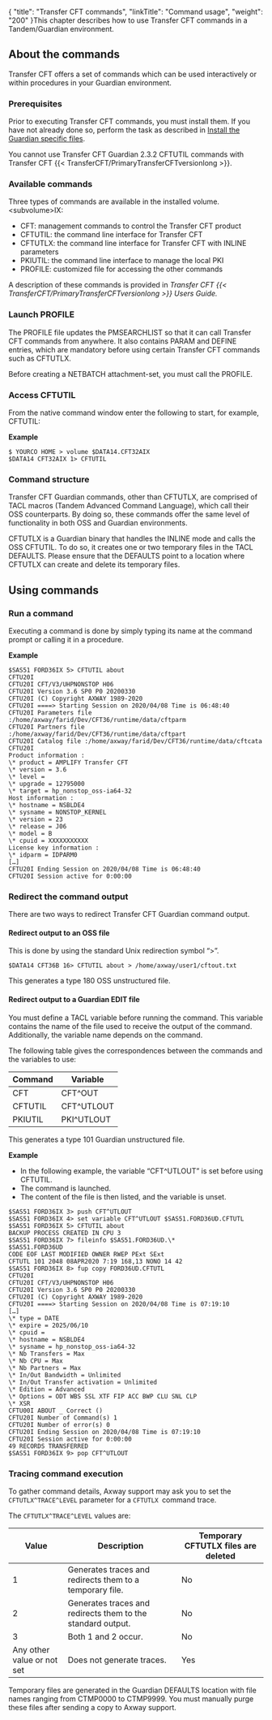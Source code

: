 {
    "title": "Transfer CFT commands",
    "linkTitle": "Command usage",
    "weight": "200"
}This chapter describes how to use Transfer CFT commands in a Tandem/Guardian environment.

About the commands
------------------

Transfer CFT offers a set of commands which can be used interactively or within procedures in your Guardian environment.

### Prerequisites

Prior to executing Transfer CFT commands, you must install them. If you have not already done so, perform the task as described in <a href="#Install" class="MCXref xref">Install the Guardian specific files</a>.

You cannot use Transfer CFT Guardian 2.3.2 CFTUTIL commands with Transfer CFT {{< TransferCFT/PrimaryTransferCFTversionlong  >}}.

### Available commands

Three types of commands are available in the installed volume.&lt;subvolume&gt;IX:

- CFT: management commands to control the Transfer CFT product
- CFTUTIL: the command line interface for Transfer CFT
- CFTUTLX: the command line interface for Transfer CFT with INLINE parameters
- PKIUTIL: the command line interface to manage the local PKI
- PROFILE: customized file for accessing the other commands

A description of these commands is provided in *Transfer CFT {{< TransferCFT/PrimaryTransferCFTversionlong  >}} Users Guide.*

### Launch PROFILE

The PROFILE file updates the PMSEARCHLIST so that it can call Transfer CFT commands from anywhere. It also contains PARAM and DEFINE entries, which are mandatory before using certain Transfer CFT commands such as CFTUTLX.

Before creating a NETBATCH attachment-set, you must call the PROFILE.

### Access CFTUTIL

From the native command window enter the following to start, for example, CFTUTIL:

****Example****

```
$ YOURCO HOME > volume $DATA14.CFT32AIX
$DATA14 CFT32AIX 1> CFTUTIL
```

### Command structure

Transfer CFT Guardian commands, other than CFTUTLX, are comprised of TACL macros (Tandem Advanced Command Language), which call their OSS counterparts. By doing so, these commands offer the same level of functionality in both OSS and Guardian environments.

CFTUTLX is a Guardian binary that handles the INLINE mode and calls the OSS CFTUTIL. To do so, it creates one or two temporary files in the TACL DEFAULTS. Please ensure that the DEFAULTS point to a location where CFTUTLX can create and delete its temporary files.

Using commands
--------------

### Run a command

Executing a command is done by simply typing its name at the command prompt or calling it in a procedure.

**Example**

```
$SAS51 FORD36IX 5> CFTUTIL about
CFTU20I
CFTU20I CFT/V3/UHPNONSTOP H06
CFTU20I Version 3.6 SP0 P0 20200330
CFTU20I (C) Copyright AXWAY 1989-2020
CFTU20I ====> Starting Session on 2020/04/08 Time is 06:48:40
CFTU20I Parameters file :/home/axway/farid/Dev/CFT36/runtime/data/cftparm
CFTU20I Partners file :/home/axway/farid/Dev/CFT36/runtime/data/cftpart
CFTU20I Catalog file :/home/axway/farid/Dev/CFT36/runtime/data/cftcata
CFTU20I
Product information :
\* product = AMPLIFY Transfer CFT
\* version = 3.6
\* level =
\* upgrade = 12795000
\* target = hp_nonstop_oss-ia64-32
Host information :
\* hostname = NSBLDE4
\* sysname = NONSTOP_KERNEL
\* version = 23
\* release = J06
\* model = B
\* cpuid = XXXXXXXXXXX
License key information :
\* idparm = IDPARM0
[…]
CFTU20I Ending Session on 2020/04/08 Time is 06:48:40
CFTU20I Session active for 0:00:00
```

### Redirect the command output

There are two ways to redirect Transfer CFT Guardian command output.

#### Redirect output to an OSS file

This is done by using the standard Unix redirection symbol “&gt;”.

```
$DATA14 CFT36B 16> CFTUTIL about > /home/axway/user1/cftout.txt
```

This generates a type 180 OSS unstructured file.

#### Redirect output to a Guardian EDIT file

You must define a TACL variable before running the command. This variable contains the name of the file used to receive the output of the command. Additionally, the variable name depends on the command.

The following table gives the correspondences between the commands and the variables to use:


| Command  | Variable  |
| --- | --- |
| CFT  | CFT^OUT  |
| CFTUTIL  | CFT^UTLOUT  |
| PKIUTIL  | PKI^UTLOUT  |


This generates a type 101 Guardian unstructured file.

**Example**

- In the following example, the variable “CFT^UTLOUT” is set before using CFTUTIL.
- The command is launched.
- The content of the file is then listed, and the variable is unset.

```
$SAS51 FORD36IX 3> push CFT^UTLOUT
$SAS51 FORD36IX 4> set variable CFT^UTLOUT $SAS51.FORD36UD.CFTUTL
$SAS51 FORD36IX 5> CFTUTIL about
BACKUP PROCESS CREATED IN CPU 3
$SAS51 FORD36IX 7> fileinfo $SAS51.FORD36UD.\*
$SAS51.FORD36UD
CODE EOF LAST MODIFIED OWNER RWEP PExt SExt
CFTUTL 101 2048 08APR2020 7:19 168,13 NONO 14 42
$SAS51 FORD36IX 8> fup copy FORD36UD.CFTUTL
CFTU20I
CFTU20I CFT/V3/UHPNONSTOP H06
CFTU20I Version 3.6 SP0 P0 20200330
CFTU20I (C) Copyright AXWAY 1989-2020
CFTU20I ====> Starting Session on 2020/04/08 Time is 07:19:10
[…]
\* type = DATE
\* expire = 2025/06/10
\* cpuid =
\* hostname = NSBLDE4
\* sysname = hp_nonstop_oss-ia64-32
\* Nb Transfers = Max
\* Nb CPU = Max
\* Nb Partners = Max
\* In/Out Bandwidth = Unlimited
\* In/Out Transfer activation = Unlimited
\* Edition = Advanced
\* Options = ODT WBS SSL XTF FIP ACC BWP CLU SNL CLP
\* XSR
CFTU00I ABOUT _ Correct ()
CFTU20I Number of Command(s) 1
CFTU20I Number of error(s) 0
CFTU20I Ending Session on 2020/04/08 Time is 07:19:10
CFTU20I Session active for 0:00:00
49 RECORDS TRANSFERRED
$SAS51 FORD36IX 9> pop CFT^UTLOUT
```

### Tracing command execution

To gather command details, Axway support may ask you to set the `CFTUTLX^TRACE^LEVEL` parameter for a `CFTUTLX `command trace.

The `CFTUTLX^TRACE^LEVEL` values are:


| Value  | Description  | Temporary CFTUTLX files are deleted  |
| --- | --- | --- |
| 1  | Generates traces and redirects them to a temporary file.  | No  |
| 2  | Generates traces and redirects them to the standard output.  | No  |
| 3  | Both 1 and 2 occur.  | No  |
| Any other value or not set  | Does not generate traces.  | Yes  |


Temporary files are generated in the Guardian DEFAULTS location with file names ranging from CTMP0000 to CTMP9999. You must manually purge these files after sending a copy to Axway support.
